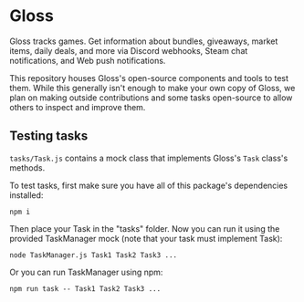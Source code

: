 # Gloss
Gloss tracks games. Get information about bundles, giveaways, market items, daily deals, and more via Discord webhooks, Steam chat notifications, and Web push notifications.

This repository houses Gloss's open-source components and tools to test them. While this generally isn't enough to make your own copy of Gloss, we plan on making outside contributions and some tasks open-source to allow others to inspect and improve them.

## Testing tasks
`tasks/Task.js` contains a mock class that implements Gloss's `Task` class's methods.

To test tasks, first make sure you have all of this package's dependencies installed:
```
npm i
```

Then place your Task in the "tasks" folder. Now you can run it using the provided TaskManager mock (note that your task must implement Task):
```
node TaskManager.js Task1 Task2 Task3 ...
```

Or you can run TaskManager using npm:
```
npm run task -- Task1 Task2 Task3 ...
```
